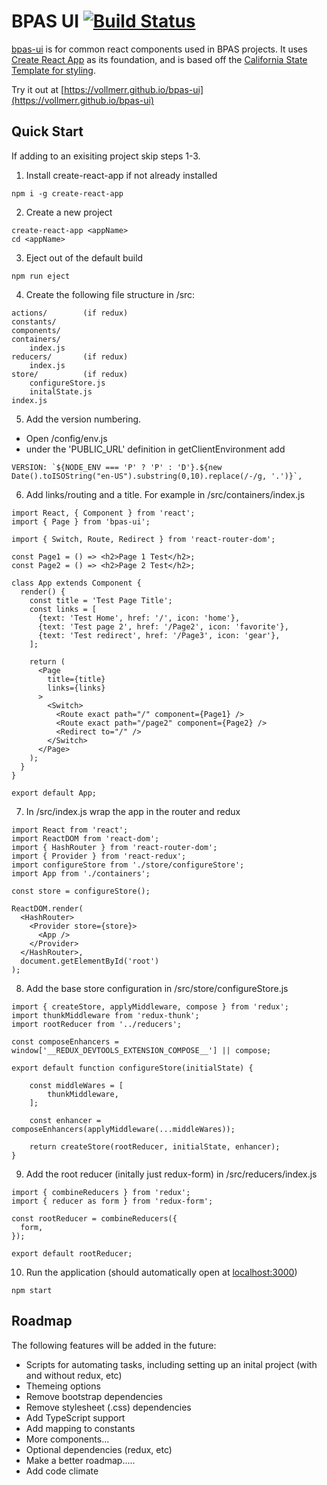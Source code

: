# BPAS UI [![Build Status](https://travis-ci.org/vollmerr/bpas-ui.svg)](https://travis-ci.org/vollmerr/bpas-ui)

[bpas-ui](https://github.com/vollmerr/bpas-ui) is for common react components used in BPAS projects. It uses [Create React App](https://github.com/facebookincubator/create-react-app) as its foundation, and is based off the [California State Template for styling](http://beta.template.webtools.ca.gov/sample/).

Try it out at [https://vollmerr.github.io/bpas-ui](https://vollmerr.github.io/bpas-ui)

## Quick Start

If adding to an exisiting project skip steps 1-3.

1. Install create-react-app if not already installed

```
npm i -g create-react-app
```

2. Create a new project

```
create-react-app <appName>
cd <appName>
```

3. Eject out of the default build

```
npm run eject
```

4. Create the following file structure in /src:
```
actions/        (if redux)
constants/
components/
containers/
    index.js
reducers/       (if redux)
    index.js
store/          (if redux)
    configureStore.js
    initalState.js
index.js
```

5. Add the version numbering.
* Open /config/env.js
* under the 'PUBLIC_URL' definition in getClientEnvironment add

```
VERSION: `${NODE_ENV === 'P' ? 'P' : 'D'}.${new Date().toISOString("en-US").substring(0,10).replace(/-/g, '.')}`,
```

6. Add links/routing and a title. For example in /src/containers/index.js

```
import React, { Component } from 'react';
import { Page } from 'bpas-ui';

import { Switch, Route, Redirect } from 'react-router-dom';

const Page1 = () => <h2>Page 1 Test</h2>;
const Page2 = () => <h2>Page 2 Test</h2>;

class App extends Component {
  render() {
    const title = 'Test Page Title';
    const links = [
      {text: 'Test Home', href: '/', icon: 'home'},
      {text: 'Test page 2', href: '/Page2', icon: 'favorite'},
      {text: 'Test redirect', href: '/Page3', icon: 'gear'},
    ];

    return (
      <Page 
        title={title}
        links={links}
      >
        <Switch>
          <Route exact path="/" component={Page1} />
          <Route exact path="/page2" component={Page2} />
          <Redirect to="/" />
        </Switch>
      </Page>
    );
  }
}

export default App;
```

7. In /src/index.js wrap the app in the router and redux

```
import React from 'react';
import ReactDOM from 'react-dom';
import { HashRouter } from 'react-router-dom';
import { Provider } from 'react-redux';
import configureStore from './store/configureStore';
import App from './containers';

const store = configureStore();

ReactDOM.render(
  <HashRouter>
    <Provider store={store}>
      <App />
    </Provider>
  </HashRouter>, 
  document.getElementById('root')
);
```

8. Add the base store configuration in /src/store/configureStore.js

```
import { createStore, applyMiddleware, compose } from 'redux';
import thunkMiddleware from 'redux-thunk';
import rootReducer from '../reducers';

const composeEnhancers = window['__REDUX_DEVTOOLS_EXTENSION_COMPOSE__'] || compose;

export default function configureStore(initialState) {

    const middleWares = [
        thunkMiddleware,
    ];

    const enhancer = composeEnhancers(applyMiddleware(...middleWares));

    return createStore(rootReducer, initialState, enhancer);
}
```

9. Add the root reducer (initally just redux-form) in /src/reducers/index.js

```
import { combineReducers } from 'redux';
import { reducer as form } from 'redux-form';

const rootReducer = combineReducers({
  form,
});

export default rootReducer;
```

10. Run the application (should automatically open at [localhost:3000](http://localhost:3000))

```
npm start
```

## Roadmap

The following features will be added in the future:
* Scripts for automating tasks, including setting up an inital project (with and without redux, etc)
* Themeing options
* Remove bootstrap dependencies
* Remove stylesheet (.css) dependencies
* Add TypeScript support
* Add mapping to constants
* More components...
* Optional dependencies (redux, etc)
* Make a better roadmap.....
* Add code climate

